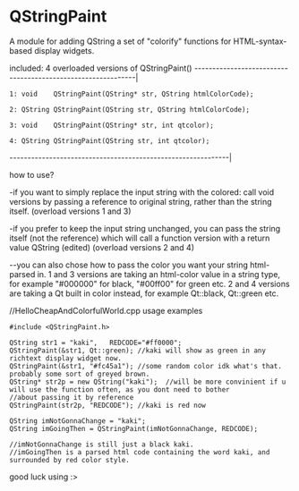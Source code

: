 # QStringPaint
A module for adding QString a set of "colorify" functions for HTML-syntax-based display widgets.

included: 4 overloaded versions of QStringPaint()
-------------------------------------------------------------|

    1: void    QStringPaint(QString* str, QString htmlColorCode);
    
    2: QString QStringPaint(QString str, QString htmlColorCode);
    
    3: void    QStringPaint(QString* str, int qtcolor);
    
    4: QString QStringPaint(QString str, int qtcolor);

-------------------------------------------------------------|

how to use?



  -if you want to simply replace the input string with the colored: call void versions by passing a         reference to original     string, rather than the string itself. (overload versions 1 and 3)
  
  -if you prefer to keep the input string unchanged, you can pass the string itself (not the reference) which will call a function version with a return value QString (edited) (overload versions 2 and 4)
  
  --you can also chose how to pass the color you want your string html-parsed in.
    1 and 3 versions are taking an html-color value in a string type, for example "#000000" for black, "#00ff00" for green etc.
    2 and 4 versions are taking a Qt built in color instead, for example Qt::black, Qt::green etc.


//HelloCheapAndColorfulWorld.cpp    usage examples


    #include <QStringPaint.h>
    
    QString str1 = "kaki",   REDCODE="#ff0000";
    QStringPaint(&str1, Qt::green); //kaki will show as green in any richtext display widget now.
    QStringPaint(&str1, "#fc45a1"); //some random color idk what's that. probably some sort of greyed brown.
    QString* str2p = new QString("kaki");  //will be more convinient if u will use the function often, as you dont need to bother
    //about passing it by reference
    QStringPaint(str2p, "REDCODE"); //kaki is red now
    
    QString imNotGonnaChange = "kaki";
    QString imGoingThen = QStringPaint(imNotGonnaChange, REDCODE); 
    
    //imNotGonnaChange is still just a black kaki.
    //imGoingThen is a parsed html code containing the word kaki, and surrounded by red color style.
    
good luck using :>





